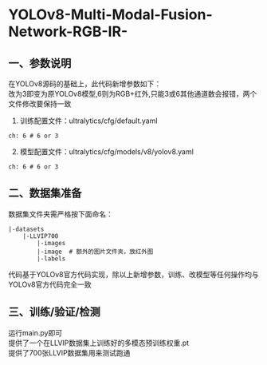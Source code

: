 # YOLOv8-Multi-Modal-Fusion-Network-RGB-IR-
## 一、参数说明
在YOLOv8源码的基础上，此代码新增参数如下：  
改为3即变为原YOLOv8模型,6则为RGB+红外,只能3或6其他通道数会报错，两个文件修改要保持一致
1. 训练配置文件：ultralytics/cfg/default.yaml
```
ch: 6 # 6 or 3
```
2. 模型配置文件：ultralytics/cfg/models/v8/yolov8.yaml
```
ch: 6 # 6 or 3
```

## 二、数据集准备
数据集文件夹需严格按下面命名：
```
|-datasets
    |-LLVIP700
        |-images
        |-image  # 额外的图片文件夹，放红外图
        |-labels
```
代码基于YOLOv8官方代码实现，除以上新增参数，训练、改模型等任何操作均与YOLOv8官方代码完全一致
## 三、训练/验证/检测
运行main.py即可  
提供了一个在LLVIP数据集上训练好的多模态预训练权重.pt  
提供了700张LLVIP数据集用来测试跑通

